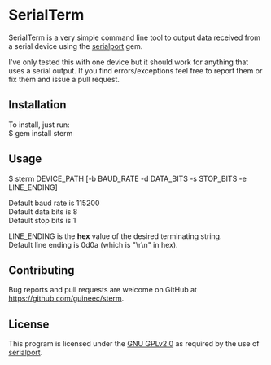 # SerialTerm
SerialTerm is a very simple command line tool to output data received from a serial device using the <a href="https://rubygems.org/gems/serialport/versions/1.3.1" target="_blank">serialport</a> gem.  

I've only tested this with one device but it should work for anything that uses a serial output. If you find errors/exceptions feel free to report them or fix them and issue a pull request.

## Installation  
To install, just run:  
    $ gem install sterm

## Usage

$ sterm DEVICE_PATH [-b BAUD_RATE -d DATA_BITS -s STOP_BITS -e LINE_ENDING]  
  
Default baud rate is 115200  
Default data bits is 8  
Default stop bits is 1  
  
LINE_ENDING is the **hex** value of the desired terminating string.  
Default line ending is 0d0a (which is "\r\n" in hex).  

## Contributing

Bug reports and pull requests are welcome on GitHub at https://github.com/guineec/sterm.  
  
## License  
This program is licensed under the <a href="https://www.gnu.org/licenses/old-licenses/gpl-2.0.txt">GNU GPLv2.0</a> as required by the use of <a href="https://rubygems.org/gems/serialport/versions/1.3.1" target="_blank">serialport</a>.
